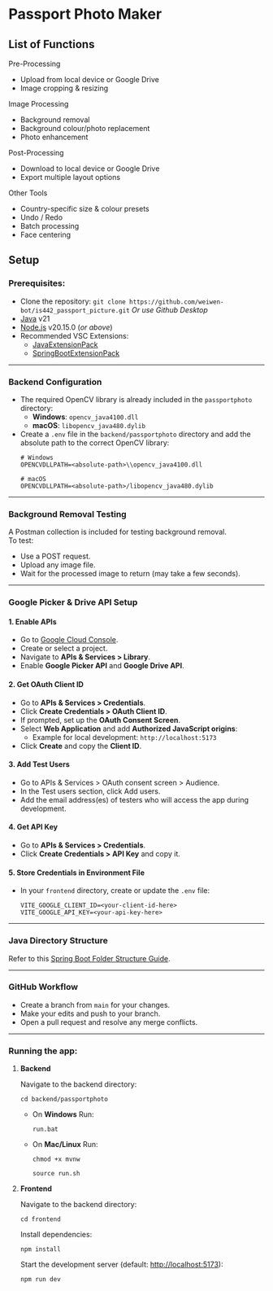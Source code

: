 # Passport Photo Maker

## List of Functions
Pre-Processing
- Upload from local device or Google Drive
- Image cropping & resizing

Image Processing
- Background removal
- Background colour/photo replacement
- Photo enhancement

Post-Processing
- Download to local device or Google Drive
- Export multiple layout options

Other Tools
- Country-specific size & colour presets
- Undo / Redo
- Batch processing
- Face centering

## Setup

### Prerequisites:

- Clone the repository: 
    `git clone https://github.com/weiwen-bot/is442_passport_picture.git`
    _Or use Github Desktop_
- [Java](https://www.oracle.com/java/technologies/javase/jdk21-archive-downloads.html) v21
- [Node.js](https://nodejs.org/en/) v20.15.0 (_or above_)
- Recommended VSC Extensions:
    - [JavaExtensionPack](https://marketplace.visualstudio.com/items?itemName=vscjava.vscode-java-pack)
    - [SpringBootExtensionPack](https://marketplace.visualstudio.com/items?itemName=vmware.vscode-boot-dev-pack)

---

### Backend Configuration

- The required OpenCV library is already included in the `passportphoto` directory:
    - **Windows**: `opencv_java4100.dll`
    - **macOS**: `libopencv_java480.dylib`
- Create a `.env` file in the `backend/passportphoto` directory and add the absolute path to the correct OpenCV library:
    ```env
    # Windows
    OPENCVDLLPATH=<absolute-path>\\opencv_java4100.dll

    # macOS
    OPENCVDLLPATH=<absolute-path>/libopencv_java480.dylib
    ```

---

### Background Removal Testing

A Postman collection is included for testing background removal.  
To test:
- Use a POST request.
- Upload any image file.
- Wait for the processed image to return (may take a few seconds).

---

### Google Picker & Drive API Setup

#### 1. Enable APIs
- Go to [Google Cloud Console](https://console.cloud.google.com/).
- Create or select a project.
- Navigate to **APIs & Services > Library**.
- Enable **Google Picker API** and **Google Drive API**.

#### 2. Get OAuth Client ID
- Go to **APIs & Services > Credentials**.
- Click **Create Credentials > OAuth Client ID**.
- If prompted, set up the **OAuth Consent Screen**.
- Select **Web Application** and add **Authorized JavaScript origins**:
  - Example for local development: `http://localhost:5173`
- Click **Create** and copy the **Client ID**.

#### 3. Add Test Users
- Go to APIs & Services > OAuth consent screen > Audience.
- In the Test users section, click Add users.
- Add the email address(es) of testers who will access the app during development.

#### 4. Get API Key
- Go to **APIs & Services > Credentials**.
- Click **Create Credentials > API Key** and copy it.

#### 5. Store Credentials in Environment File
- In your `frontend` directory, create or update the `.env` file:
    ```
    VITE_GOOGLE_CLIENT_ID=<your-client-id-here>
    VITE_GOOGLE_API_KEY=<your-api-key-here>
    ```

---

### Java Directory Structure
Refer to this [Spring Boot Folder Structure Guide](https://malshani-wijekoon.medium.com/spring-boot-folder-structure-best-practices-18ef78a81819).

---

### GitHub Workflow

- Create a branch from `main` for your changes.
- Make your edits and push to your branch.
- Open a pull request and resolve any merge conflicts.

---

### Running the app:

1. **Backend**

    Navigate to the backend directory:
    
    `cd backend/passportphoto`

    - On **Windows** Run:
    
      `run.bat`
    - On **Mac/Linux** Run:
    
      `chmod +x mvnw`
      
      `source run.sh`

2. **Frontend**

    Navigate to the backend directory:
    
    `cd frontend`

    Install dependencies:
    
    `npm install`

    Start the development server (default: [http://localhost:5173](http://localhost:5173)):
    
    `npm run dev`